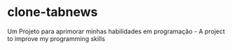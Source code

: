 # clone-tabnews
Um Projeto para aprimorar minhas habilidades em programação - A project to improve my programming skills

